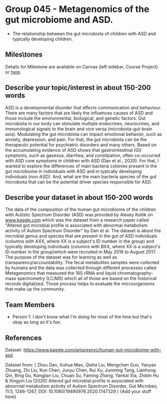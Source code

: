 # Group 045 - Metagenomics of the gut microbiome and ASD.

- The relationship between the gut microbiota of children with ASD and typically developing children.

## Miles\tones

Details for Milestone are available on Canvas (left sidebar, Course Project) or [here](https://firas.moosvi.com/courses/data301/project/milestone01.html).

## Describe your topic/interest in about 150-200 words

ASD is a developmental disorder that affects communication and behaviour. There are many factors that are likely the influences causes of ASD and those include the environmental, biological, and genetic factors. Gut microbiota in our body can stimulate multiple endocrines, neurocrines, and immunological signals to the brain and vice versa (microbiota-gut-brain axis). Modulating the gut microbiota can impact emotional behavior, such as anxiety, depression, and pain. For that, the gut microbiota can be the therapeutic potential for psychiatric disorders and many others. Based on the accumulating evidence of ASD shows that gastrointestinal (GI) symptoms, such as gaseous, diarrhea, and constipation, often co-occurred with ASD core symptoms in children with ASD (Dan et al., 2020). For that, I wanted to explore the differences of main bacteria colonies present in the gut microbiome in individuals with ASD and in typically developing individuals (non-ASD). And, what are the main bacteria species of the gut microbiota that can be the potential driver species responsible for ASD. 


## Describe your dataset in about 150-200 words

The data of the composition of the human gut microbiome of the children with Autistic Spectrum Disorder (ASD) was provided by Alexey Kotlik on www.kaggle.com which was the dataset from a research paper called "Altered gut microbial profile is associated with abnormal metabolism activity of Autism Spectrum Disorder" by Dan et al. The dataset is about the microbial genus and species that are present in the gut of ASD individuals (columns with AXX, where XX is a subject's ID number in the group) and typically developing individuals (columns with BXX, where XX is a subject's ID number in the group)which were recruited in May 2016 to August 2017. The purpose of the dataset was for learning as well as transparency/accountability. The fecal metabolites samples were collected by humans and the data was collected through different processes called Metagenomics that measured the 16S rRNA and liquid chromatography-mass spectrometry (LC/MS) which all of those are based on the historical records digitalized. Those process helps to evaluate the microorganisms that make up the community.

## Team Members

- Person 1: I don't know what I'm doing for most of the time but that's okay as long as it's fun.


## References
Dataset:
https://www.kaggle.com/antaresnyc/human-gut-microbiome-with-asd 

Dataset from:
(
Zhou Dan, Xuhua Mao, Qisha Liu, Mengchen Guo, Yaoyao Zhuang, Zhi Liu, Kun Chen, Junyu Chen, Rui Xu, Junming Tang, Lianhong Qin, Bing Gu, Kangjian Liu, Chuan Su, Faming Zhang, Yankai Xia, Zhibin Hu & Xingyin Liu (2020) Altered gut microbial profile is associated with abnormal metabolism activity of Autism Spectrum Disorder, Gut Microbes, 11:5, 1246-1267, DOI: 10.1080/19490976.2020.1747329
)
{Add your stuff here}
